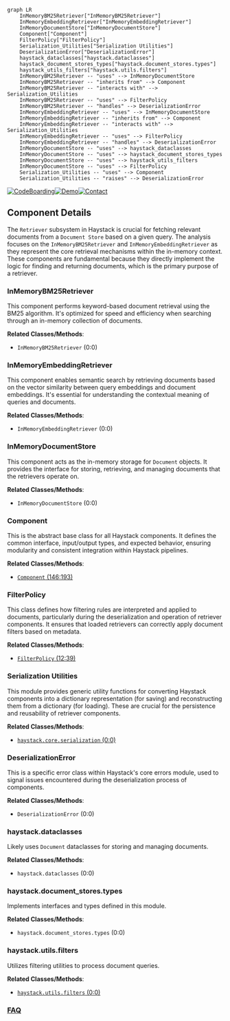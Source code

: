 ```mermaid
graph LR
    InMemoryBM25Retriever["InMemoryBM25Retriever"]
    InMemoryEmbeddingRetriever["InMemoryEmbeddingRetriever"]
    InMemoryDocumentStore["InMemoryDocumentStore"]
    Component["Component"]
    FilterPolicy["FilterPolicy"]
    Serialization_Utilities["Serialization Utilities"]
    DeserializationError["DeserializationError"]
    haystack_dataclasses["haystack.dataclasses"]
    haystack_document_stores_types["haystack.document_stores.types"]
    haystack_utils_filters["haystack.utils.filters"]
    InMemoryBM25Retriever -- "uses" --> InMemoryDocumentStore
    InMemoryBM25Retriever -- "inherits from" --> Component
    InMemoryBM25Retriever -- "interacts with" --> Serialization_Utilities
    InMemoryBM25Retriever -- "uses" --> FilterPolicy
    InMemoryBM25Retriever -- "handles" --> DeserializationError
    InMemoryEmbeddingRetriever -- "uses" --> InMemoryDocumentStore
    InMemoryEmbeddingRetriever -- "inherits from" --> Component
    InMemoryEmbeddingRetriever -- "interacts with" --> Serialization_Utilities
    InMemoryEmbeddingRetriever -- "uses" --> FilterPolicy
    InMemoryEmbeddingRetriever -- "handles" --> DeserializationError
    InMemoryDocumentStore -- "uses" --> haystack_dataclasses
    InMemoryDocumentStore -- "uses" --> haystack_document_stores_types
    InMemoryDocumentStore -- "uses" --> haystack_utils_filters
    InMemoryDocumentStore -- "uses" --> FilterPolicy
    Serialization_Utilities -- "uses" --> Component
    Serialization_Utilities -- "raises" --> DeserializationError
```
[![CodeBoarding](https://img.shields.io/badge/Generated%20by-CodeBoarding-9cf?style=flat-square)](https://github.com/CodeBoarding/GeneratedOnBoardings)[![Demo](https://img.shields.io/badge/Try%20our-Demo-blue?style=flat-square)](https://www.codeboarding.org/demo)[![Contact](https://img.shields.io/badge/Contact%20us%20-%20contact@codeboarding.org-lightgrey?style=flat-square)](mailto:contact@codeboarding.org)

## Component Details

The `Retriever` subsystem in Haystack is crucial for fetching relevant documents from a `Document Store` based on a given query. The analysis focuses on the `InMemoryBM25Retriever` and `InMemoryEmbeddingRetriever` as they represent the core retrieval mechanisms within the in-memory context. These components are fundamental because they directly implement the logic for finding and returning documents, which is the primary purpose of a retriever.

### InMemoryBM25Retriever
This component performs keyword-based document retrieval using the BM25 algorithm. It's optimized for speed and efficiency when searching through an in-memory collection of documents.


**Related Classes/Methods**:

- `InMemoryBM25Retriever` (0:0)


### InMemoryEmbeddingRetriever
This component enables semantic search by retrieving documents based on the vector similarity between query embeddings and document embeddings. It's essential for understanding the contextual meaning of queries and documents.


**Related Classes/Methods**:

- `InMemoryEmbeddingRetriever` (0:0)


### InMemoryDocumentStore
This component acts as the in-memory storage for `Document` objects. It provides the interface for storing, retrieving, and managing documents that the retrievers operate on.


**Related Classes/Methods**:

- `InMemoryDocumentStore` (0:0)


### Component
This is the abstract base class for all Haystack components. It defines the common interface, input/output types, and expected behavior, ensuring modularity and consistent integration within Haystack pipelines.


**Related Classes/Methods**:

- <a href="https://github.com/deepset-ai/haystack/blob/master/haystack/core/component/component.py#L146-L193" target="_blank" rel="noopener noreferrer">`Component` (146:193)</a>


### FilterPolicy
This class defines how filtering rules are interpreted and applied to documents, particularly during the deserialization and operation of retriever components. It ensures that loaded retrievers can correctly apply document filters based on metadata.


**Related Classes/Methods**:

- <a href="https://github.com/deepset-ai/haystack/blob/master/haystack/document_stores/types/filter_policy.py#L12-L39" target="_blank" rel="noopener noreferrer">`FilterPolicy` (12:39)</a>


### Serialization Utilities
This module provides generic utility functions for converting Haystack components into a dictionary representation (for saving) and reconstructing them from a dictionary (for loading). These are crucial for the persistence and reusability of retriever components.


**Related Classes/Methods**:

- <a href="https://github.com/deepset-ai/haystack/blob/master/haystack/core/serialization.py#L0-L0" target="_blank" rel="noopener noreferrer">`haystack.core.serialization` (0:0)</a>


### DeserializationError
This is a specific error class within Haystack's core errors module, used to signal issues encountered during the deserialization process of components.


**Related Classes/Methods**:

- `DeserializationError` (0:0)


### haystack.dataclasses
Likely uses `Document` dataclasses for storing and managing documents.


**Related Classes/Methods**:

- `haystack.dataclasses` (0:0)


### haystack.document_stores.types
Implements interfaces and types defined in this module.


**Related Classes/Methods**:

- `haystack.document_stores.types` (0:0)


### haystack.utils.filters
Utilizes filtering utilities to process document queries.


**Related Classes/Methods**:

- <a href="https://github.com/deepset-ai/haystack/blob/master/haystack/utils/filters.py#L0-L0" target="_blank" rel="noopener noreferrer">`haystack.utils.filters` (0:0)</a>




### [FAQ](https://github.com/CodeBoarding/GeneratedOnBoardings/tree/main?tab=readme-ov-file#faq)